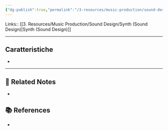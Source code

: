 ```yaml
---
{"dg-publish":true,"permalink":"/3-resources/music-production/sound-design/synth-wobble-bass-sound-design/","tags":["type/note"]}
---
```


Links:: [[3. Resources/Music Production/Sound Design/Synth (Sound Design)\|Synth (Sound Design)]]

---

## Caratteristiche

- 





---

## 🔗 Related Notes

- 

## 📚 References

- 